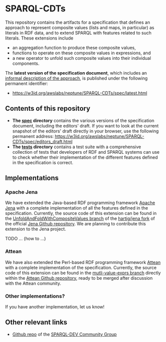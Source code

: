 # SPARQL-CDTs
This repository contains the artifacts for a specification that defines an approach to represent composite values (lists and maps, in particular) as literals in RDF data, and to extend SPARQL with features related to such literals. These extensions include
* an aggregation function to produce these composite values,
* functions to operate on these composite values in expressions, and
* a new operator to unfold such composite values into their individual components.

The **latest version of the specification document**, which includes an [informal description of the approach](https://w3id.org/awslabs/neptune/SPARQL-CDTs/spec/latest.html#description), is published under the following permanent identifier:
* https://w3id.org/awslabs/neptune/SPARQL-CDTs/spec/latest.html

## Contents of this repository
* **The [spec](https://github.com/awslabs/SPARQL-CDTs/tree/main/spec) directory** contains the various versions of the specification document, including the editors' draft. If you want to look at the current snapshot of the editors' draft directly in your browser, use the following permanent address: https://w3id.org/awslabs/neptune/SPARQL-CDTs/spec/editors_draft.html
* **The [tests](https://github.com/awslabs/SPARQL-CDTs/tree/main/tests) directory** contains a test suite with a comprehensive collection of tests that developers of RDF and SPARQL systems can use to check whether their implementation of the different features defined in the specification is correct.

## Implementations
### Apache Jena
We have extended the Java-based RDF programming framework [Apache Jena](https://jena.apache.org/) with a complete implementation of all the features defined in the specification. Currently, the source code of this extension can be found in the [UnfoldAndFoldWithCompositeValues branch](https://github.com/hartig/jena/tree/UnfoldAndFoldWithCompositeValues) of the [hartig/jena fork](https://github.com/hartig/jena/) of the official [Jena Github repository](https://github.com/apache/jena/). We are planning to contribute this extension to the Jena project.

TODO ... (how to ...)

### Attean
We have also extended the Perl-based RDF programming framework [Attean](https://github.com/kasei/attean) with a complete implementation of the specification. Currently, the source code of this extension can be found in the [mutli-value-exprs branch](https://github.com/kasei/attean/tree/mutli-value-exprs) directly within the [Attean Github repository](https://github.com/kasei/attean), ready to be merged after discussion with the Attean community.

### Other implementations?
If you have another implementation, let us know!

## Other relevant links
* [Github repo](https://github.com/w3c/sparql-dev/) of the [SPARQL-DEV Community Group](https://www.w3.org/community/sparql-dev/)
